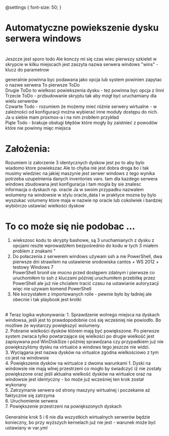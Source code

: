 
@settings {
  font-size: 50;
}

#
# Automatyczne powiekszenie dysku serwera windows
#
 Jeszcze jest sporo todo
 Ale konczy mi się czas wiec pierwszy szkielet
 w skrypcie w kilku miejscach jest zaszyta nazwa serwera windows "wins" - klucz do parametrow

 generalnie powinna byc podawana jako opcja lub system powinien zapytac o nazwe serwera
 To pierwsze ToDo <BR>
 Drugie ToDo to wielkosc powiekszenia dysku - tez powinna byc opcja z linni  <BR>
 Trzecie ToDo - przbudowanie skryptu tak aby mógł być uruchamiany dla wielu serwerów<BR>
 Czwarte Todo - rozumiem że możemy mieć różnie serwery wirtualne - w zależności od konfiguracji można wybierać inne moduły dostępu do nich. Ja u siebie mam proxmox-a i na nim zrobiłem przykład<BR>
 Piąte Todo - brakuje obsługi błędów które mogły by zaistnieć z powodów które nie powinny mięc miejsca<BR>

# Założenia:
 Rozumiem iz załorzenie 3 identycznych dyskow jest po to aby bylo wiadomo ktore powiekszac
 Ale to chyba nie jest dobra droga bo i tak musimy wiedziec na jakiej maszynie jest serwer windows
 z tego wynika potrzeba uzupelnienia danych inventories vars.
 tam dla kazdego serwera windows zbudowana jest konfiguracja i tam mogla by sie znalesc informacja o dyskach np. oracle
 Ja w swoim przypadku nazwalem wolumeny na windowsie w stylu oracle_data
 I w praktyce mozna by bylo wyszukac volumeny ktore maja w nazwie np oracle lub cokolwiek
 i bardziej wybiórczo ustawiać wielkości dyskow
 

# To co może się nie podobac ... 
 1. wiekszosc kodu to skrypty bashowe,
    są 3 uruchamianych z dysku z opcjami reszte wprowadziłem bezpośrednio do kodu 
    w tych 3 miałem problem z znakami " <BR>
 2. Do połaczenia z serwerem windows używam ssh a nie PowerShell,
   dwa pierwsze dni strawilem na ustawienie srodowiska cantos + WS 2012 + testowy Windows 7 <BR>
  PowerShell bronił sie mocno przed dostępem zdalnym i pierwsze co uruchomiłem to ssh z kluczami
  później uruchumiłem przebitkę przez PowerShell ale już nie chcialem tracić czasu na ustawianie autoryzacji
  więc nie uzywam komend PowerShell <BR>
 3. Nie korzystałem z importowanych rolle - pewnie było by ładniej ale obecnie i tak playbook jest krotki <BR>
 <BR>
# Teraz logika wykonywania:
 1. Sprawdzenie wolnego miejsca na dyskach windowsa, jeśli jest to prawdopodobnie coś się wcześniej nie powiodło. Bo możliwe że wystarczy powiększyć wolumeny.<BR>
 2. Pobranie wielkości dysków którem mają być powiększone. Po pierwsze system zwraca tylko powtarzające się wielkości po drugie wielkość jest zapisywana pod WinDiskSize i później sprawdzana czy przypadkiem już nie powiększyliśmy dysku na virtualce a windows tego jeszcze nie widzi.<BR>
 3. Wyciągana jest nazwa dysków na virtualce zgodna wielkościowo z tym co jest na windowsie<BR>
 4. Powiększenie dysków na wirtualce z dwoma warunkami 1. Dyski na windowsie nie mają wlnej przestrzeni co mogło by świadczyć iż nie zostały powiększone oraz jeśli aktualna wielkość dysków na wirtualce oraz na windowsie jest identyczny - bo może już wcześniej ten krok został wykonany<BR>
 5. Zatrzymanie serwera od strony maszyny wirtualnej i poczekanie aż faktycznie się zatrzyma<BR>
 6. Uruchomienie serwera<BR> 
 7. Powiększenie przestrzeni na powiększonych dyskach<BR>
<BR>
 Generalnie krok 5 i 6 nie dla wszystkich wirtualnych serwerów będzie konieczny, bo przy wyższych kernelach już nie jest - warunek może być ustawiany w var.yml


